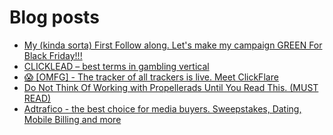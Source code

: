 # Blog posts
<!-- BLOG-POST-LIST:START -->
- [My &lpar;kinda sorta&rpar; First Follow along. Let&#39;s make my campaign GREEN For Black Friday!!!](https://afflift.com/f/threads/my-kinda-sorta-first-follow-along-lets-make-my-campaign-green-for-black-friday.9865/)
- [CLICKLEAD – best terms in gambling vertical](https://afflift.com/f/threads/clicklead-%E2%80%93-best-terms-in-gambling-vertical.7194/)
- [😱 [OMFG] - The tracker of all trackers is live. Meet ClickFlare](https://afflift.com/f/threads/%F0%9F%98%B1-omfg-the-tracker-of-all-trackers-is-live-meet-clickflare.9851/)
- [Do Not Think Of Working with Propellerads Until You Read This. &lpar;MUST READ&rpar;](https://afflift.com/f/threads/do-not-think-of-working-with-propellerads-until-you-read-this-must-read.9841/)
- [Adtrafico - the best choice for media buyers. Sweepstakes, Dating, Mobile Billing and more](https://afflift.com/f/threads/adtrafico-the-best-choice-for-media-buyers-sweepstakes-dating-mobile-billing-and-more.4312/)
<!-- BLOG-POST-LIST:END -->
